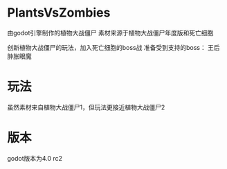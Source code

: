 # PlantsVsZombies
由godot引擎制作的植物大战僵尸
素材来源于植物大战僵尸年度版和死亡细胞

创新植物大战僵尸的玩法，加入死亡细胞的boss战
准备受到支持的boss：
王后
肿胀眼魔

# 玩法
虽然素材来自植物大战僵尸1，但玩法更接近植物大战僵尸2

# 版本
godot版本为4.0 rc2
